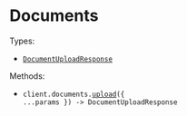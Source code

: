 # Documents

Types:

- <code><a href="./src/resources/documents.ts">DocumentUploadResponse</a></code>

Methods:

- <code title="post /documents/batch">client.documents.<a href="./src/resources/documents.ts">upload</a>({ ...params }) -> DocumentUploadResponse</code>
